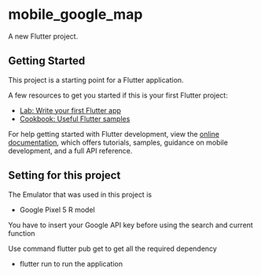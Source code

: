 # mobile_google_map

A new Flutter project.

## Getting Started

This project is a starting point for a Flutter application.

A few resources to get you started if this is your first Flutter project:

- [Lab: Write your first Flutter app](https://docs.flutter.dev/get-started/codelab)
- [Cookbook: Useful Flutter samples](https://docs.flutter.dev/cookbook)

For help getting started with Flutter development, view the
[online documentation](https://docs.flutter.dev/), which offers tutorials,
samples, guidance on mobile development, and a full API reference.

## Setting for this project
The Emulator that was used in this project is
- Google Pixel 5 R model

You have to insert your Google API key before using the search and current function

Use command
flutter pub get 
to get all the required dependency
- flutter run
to run the application

